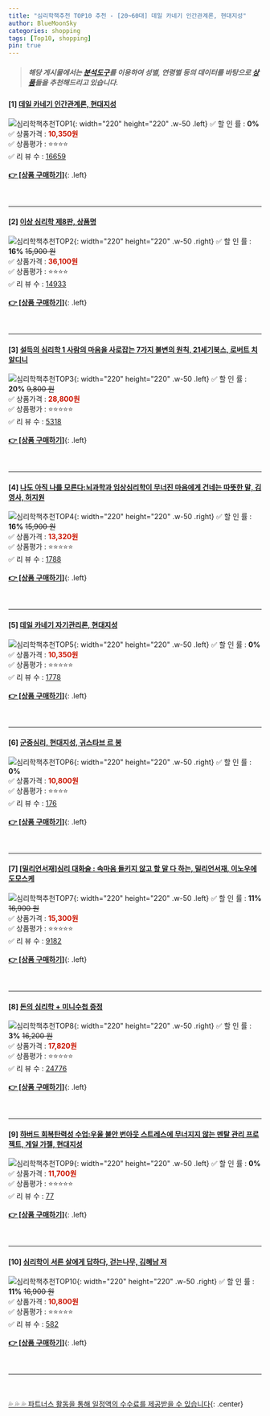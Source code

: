 ```yaml
---
title: "심리학책추천 TOP10 추천 - [20~60대] 데일 카네기 인간관계론, 현대지성"
author: BlueMoonSky
categories: shopping
tags: [Top10, shopping]
pin: true
---
```


> ##### 해당 게시물에서는 [**분석도구**](https://itemscout.io/)를 이용하여 **성별**, **연령별** 등의 데이터를 바탕으로 [**상품**](https://link.coupang.com/a/baae76)들을 추천해드리고 있습니다.

#### [1] [데일 카네기 인간관계론, 현대지성](https://link.coupang.com/re/AFFSDP?lptag=AF5964186&subid=bluemoonsky6999&pageKey=307022149&traceid=V0-153&itemId=968117422&vendorItemId=5403982815)
![심리학책추천TOP1](https://thumbnail7.coupangcdn.com/thumbnails/remote/230x230ex/image/retail/images/3295499669579854-1b9afd28-ebf6-4ee2-95d2-87e99a1c157c.jpg){: width="220" height="220" .w-50 .left}
✅ 할 인 률 : **0%** <br>
✅ 상품가격 : <span style="color:#cb1400"> **10,350원** </span><br>
✅ 상품평가 : ⭐⭐⭐⭐<br>
✅ 리 뷰 수 : [16659](https://link.coupang.com/re/AFFSDP?lptag=AF5964186&subid=bluemoonsky6999&pageKey=307022149&traceid=V0-153&itemId=968117422&vendorItemId=5403982815)<br>
<br>
[**👉  [상품 구매하기]**](https://link.coupang.com/re/AFFSDP?lptag=AF5964186&subid=bluemoonsky6999&pageKey=307022149&traceid=V0-153&itemId=968117422&vendorItemId=5403982815){: .left}
<br>
<br>
<br>

***

#### [2] [이상 심리학 제8판, 상품명](https://link.coupang.com/re/AFFSDP?lptag=AF5964186&subid=bluemoonsky6999&pageKey=6464456336&traceid=V0-153&itemId=14083488352&vendorItemId=81330712505)
![심리학책추천TOP2](https://thumbnail8.coupangcdn.com/thumbnails/remote/230x230ex/image/vendor_inventory/cf6c/d41f511176768d8557c9227e7cf8b6486741c121356efba2f311632222e8.jpg){: width="220" height="220" .w-50 .right}
✅ 할 인 률 : **16%** ~~<del class="base-price"> 15,900  </del>원~~<br>
✅ 상품가격 : <span style="color:#cb1400"> **36,100원** </span><br>
✅ 상품평가 : ⭐⭐⭐⭐<br>
✅ 리 뷰 수 : [14933](https://link.coupang.com/re/AFFSDP?lptag=AF5964186&subid=bluemoonsky6999&pageKey=6464456336&traceid=V0-153&itemId=14083488352&vendorItemId=81330712505)<br>
<br>
[**👉  [상품 구매하기]**](https://link.coupang.com/re/AFFSDP?lptag=AF5964186&subid=bluemoonsky6999&pageKey=6464456336&traceid=V0-153&itemId=14083488352&vendorItemId=81330712505){: .left}
<br>
<br>
<br>

***

#### [3] [설득의 심리학 1 사람의 마음을 사로잡는 7가지 불변의 원칙, 21세기북스, 로버트 치알디니](https://link.coupang.com/re/AFFSDP?lptag=AF5964186&subid=bluemoonsky6999&pageKey=7292013243&traceid=V0-153&itemId=18640069956&vendorItemId=85775198214)
![심리학책추천TOP3](https://thumbnail7.coupangcdn.com/thumbnails/remote/230x230ex/image/retail/images/2023/04/25/10/3/274d05ea-e759-4585-abdf-aefe16166093.jpg){: width="220" height="220" .w-50 .left}
✅ 할 인 률 : **20%** ~~<del class="base-price"> 9,800  </del>원~~<br>
✅ 상품가격 : <span style="color:#cb1400"> **28,800원** </span><br>
✅ 상품평가 : ⭐⭐⭐⭐⭐<br>
✅ 리 뷰 수 : [5318](https://link.coupang.com/re/AFFSDP?lptag=AF5964186&subid=bluemoonsky6999&pageKey=7292013243&traceid=V0-153&itemId=18640069956&vendorItemId=85775198214)<br>
<br>
[**👉  [상품 구매하기]**](https://link.coupang.com/re/AFFSDP?lptag=AF5964186&subid=bluemoonsky6999&pageKey=7292013243&traceid=V0-153&itemId=18640069956&vendorItemId=85775198214){: .left}
<br>
<br>
<br>

***

#### [4] [나도 아직 나를 모른다:뇌과학과 임상심리학이 무너진 마음에게 건네는 따뜻한 말, 김영사, 허지원](https://link.coupang.com/re/AFFSDP?lptag=AF5964186&subid=bluemoonsky6999&pageKey=4326535771&traceid=V0-153&itemId=5043215362&vendorItemId=72352939840)
![심리학책추천TOP4](https://thumbnail8.coupangcdn.com/thumbnails/remote/230x230ex/image/vendor_inventory/036b/b8d721a129a3c3e975d78db4d524c9c021aba8fbf62ebb41c57a5d6e55e6.jpg){: width="220" height="220" .w-50 .right}
✅ 할 인 률 : **16%** ~~<del class="base-price"> 15,900  </del>원~~<br>
✅ 상품가격 : <span style="color:#cb1400"> **13,320원** </span><br>
✅ 상품평가 : ⭐⭐⭐⭐⭐<br>
✅ 리 뷰 수 : [1788](https://link.coupang.com/re/AFFSDP?lptag=AF5964186&subid=bluemoonsky6999&pageKey=4326535771&traceid=V0-153&itemId=5043215362&vendorItemId=72352939840)<br>
<br>
[**👉  [상품 구매하기]**](https://link.coupang.com/re/AFFSDP?lptag=AF5964186&subid=bluemoonsky6999&pageKey=4326535771&traceid=V0-153&itemId=5043215362&vendorItemId=72352939840){: .left}
<br>
<br>
<br>

***

#### [5] [데일 카네기 자기관리론, 현대지성](https://link.coupang.com/re/AFFSDP?lptag=AF5964186&subid=bluemoonsky6999&pageKey=4751341406&traceid=V0-153&itemId=6046651232&vendorItemId=73343982175)
![심리학책추천TOP5](https://thumbnail10.coupangcdn.com/thumbnails/remote/230x230ex/image/retail/images/2021/01/07/14/3/ed27846d-b144-4d04-80b9-784e42e0388b.jpg){: width="220" height="220" .w-50 .left}
✅ 할 인 률 : **0%** <br>
✅ 상품가격 : <span style="color:#cb1400"> **10,350원** </span><br>
✅ 상품평가 : ⭐⭐⭐⭐⭐<br>
✅ 리 뷰 수 : [1778](https://link.coupang.com/re/AFFSDP?lptag=AF5964186&subid=bluemoonsky6999&pageKey=4751341406&traceid=V0-153&itemId=6046651232&vendorItemId=73343982175)<br>
<br>
[**👉  [상품 구매하기]**](https://link.coupang.com/re/AFFSDP?lptag=AF5964186&subid=bluemoonsky6999&pageKey=4751341406&traceid=V0-153&itemId=6046651232&vendorItemId=73343982175){: .left}
<br>
<br>
<br>

***

#### [6] [군중심리, 현대지성, 귀스타브 르 봉](https://link.coupang.com/re/AFFSDP?lptag=AF5964186&subid=bluemoonsky6999&pageKey=6113338224&traceid=V0-153&itemId=11536355110&vendorItemId=78811413910)
![심리학책추천TOP6](https://thumbnail6.coupangcdn.com/thumbnails/remote/230x230ex/image/retail/images/2021/10/08/13/0/c9c367c8-b29d-474d-a0a2-fd1b4c2c370f.jpg){: width="220" height="220" .w-50 .right}
✅ 할 인 률 : **0%** <br>
✅ 상품가격 : <span style="color:#cb1400"> **10,800원** </span><br>
✅ 상품평가 : ⭐⭐⭐⭐<br>
✅ 리 뷰 수 : [176](https://link.coupang.com/re/AFFSDP?lptag=AF5964186&subid=bluemoonsky6999&pageKey=6113338224&traceid=V0-153&itemId=11536355110&vendorItemId=78811413910)<br>
<br>
[**👉  [상품 구매하기]**](https://link.coupang.com/re/AFFSDP?lptag=AF5964186&subid=bluemoonsky6999&pageKey=6113338224&traceid=V0-153&itemId=11536355110&vendorItemId=78811413910){: .left}
<br>
<br>
<br>

***

#### [7] [[밀리언서재]심리 대화술 : 속마음 들키지 않고 할 말 다 하는, 밀리언서재, 이노우에 도모스케](https://link.coupang.com/re/AFFSDP?lptag=AF5964186&subid=bluemoonsky6999&pageKey=7536680542&traceid=V0-153&itemId=19802210910&vendorItemId=86904537347)
![심리학책추천TOP7](https://thumbnail6.coupangcdn.com/thumbnails/remote/230x230ex/image/retail-product-api/A00077021/200353508/216725795/main/9791191777369_L.jpg){: width="220" height="220" .w-50 .left}
✅ 할 인 률 : **11%** ~~<del class="base-price"> 16,900  </del>원~~<br>
✅ 상품가격 : <span style="color:#cb1400"> **15,300원** </span><br>
✅ 상품평가 : ⭐⭐⭐⭐⭐<br>
✅ 리 뷰 수 : [9182](https://link.coupang.com/re/AFFSDP?lptag=AF5964186&subid=bluemoonsky6999&pageKey=7536680542&traceid=V0-153&itemId=19802210910&vendorItemId=86904537347)<br>
<br>
[**👉  [상품 구매하기]**](https://link.coupang.com/re/AFFSDP?lptag=AF5964186&subid=bluemoonsky6999&pageKey=7536680542&traceid=V0-153&itemId=19802210910&vendorItemId=86904537347){: .left}
<br>
<br>
<br>

***

#### [8] [돈의 심리학 + 미니수첩 증정](https://link.coupang.com/re/AFFSDP?lptag=AF5964186&subid=bluemoonsky6999&pageKey=6250978506&traceid=V0-153&itemId=12671077997&vendorItemId=85792636278)
![심리학책추천TOP8](https://thumbnail8.coupangcdn.com/thumbnails/remote/230x230ex/image/vendor_inventory/c60f/7600c8479fe7222a65e13afbf75c6b50d87b920264419077347b8bd29400.jpg){: width="220" height="220" .w-50 .right}
✅ 할 인 률 : **3%** ~~<del class="base-price"> 16,200  </del>원~~<br>
✅ 상품가격 : <span style="color:#cb1400"> **17,820원** </span><br>
✅ 상품평가 : ⭐⭐⭐⭐⭐<br>
✅ 리 뷰 수 : [24776](https://link.coupang.com/re/AFFSDP?lptag=AF5964186&subid=bluemoonsky6999&pageKey=6250978506&traceid=V0-153&itemId=12671077997&vendorItemId=85792636278)<br>
<br>
[**👉  [상품 구매하기]**](https://link.coupang.com/re/AFFSDP?lptag=AF5964186&subid=bluemoonsky6999&pageKey=6250978506&traceid=V0-153&itemId=12671077997&vendorItemId=85792636278){: .left}
<br>
<br>
<br>

***

#### [9] [하버드 회복탄력성 수업:우울 불안 번아웃 스트레스에 무너지지 않는 멘탈 관리 프로젝트, 게일 가젤, 현대지성](https://link.coupang.com/re/AFFSDP?lptag=AF5964186&subid=bluemoonsky6999&pageKey=5568678750&traceid=V0-153&itemId=8860778005&vendorItemId=76200330068)
![심리학책추천TOP9](https://thumbnail6.coupangcdn.com/thumbnails/remote/230x230ex/image/retail/images/7895838449525321-23f1bdd0-9744-44f3-9e3e-957a986ef153.png){: width="220" height="220" .w-50 .left}
✅ 할 인 률 : **0%** <br>
✅ 상품가격 : <span style="color:#cb1400"> **11,700원** </span><br>
✅ 상품평가 : ⭐⭐⭐⭐⭐<br>
✅ 리 뷰 수 : [77](https://link.coupang.com/re/AFFSDP?lptag=AF5964186&subid=bluemoonsky6999&pageKey=5568678750&traceid=V0-153&itemId=8860778005&vendorItemId=76200330068)<br>
<br>
[**👉  [상품 구매하기]**](https://link.coupang.com/re/AFFSDP?lptag=AF5964186&subid=bluemoonsky6999&pageKey=5568678750&traceid=V0-153&itemId=8860778005&vendorItemId=76200330068){: .left}
<br>
<br>
<br>

***

#### [10] [심리학이 서른 살에게 답하다, 걷는나무, 김혜남 저](https://link.coupang.com/re/AFFSDP?lptag=AF5964186&subid=bluemoonsky6999&pageKey=69299082&traceid=V0-153&itemId=231997987&vendorItemId=3566231569)
![심리학책추천TOP10](https://thumbnail6.coupangcdn.com/thumbnails/remote/230x230ex/image/retail/images/2018/03/09/17/8/90d54eba-45f3-4f2d-a734-8b3b4e85b85f.jpg){: width="220" height="220" .w-50 .right}
✅ 할 인 률 : **11%** ~~<del class="base-price"> 16,900  </del>원~~<br>
✅ 상품가격 : <span style="color:#cb1400"> **10,800원** </span><br>
✅ 상품평가 : ⭐⭐⭐⭐⭐<br>
✅ 리 뷰 수 : [582](https://link.coupang.com/re/AFFSDP?lptag=AF5964186&subid=bluemoonsky6999&pageKey=69299082&traceid=V0-153&itemId=231997987&vendorItemId=3566231569)<br>
<br>
[**👉  [상품 구매하기]**](https://link.coupang.com/re/AFFSDP?lptag=AF5964186&subid=bluemoonsky6999&pageKey=69299082&traceid=V0-153&itemId=231997987&vendorItemId=3566231569){: .left}
<br>
<br>
<br>

***
<br><br>[💦 💦 💦 파트너스 활동을 통해 일정액의 수수료를 제공받을 수 있습니다](https://link.coupang.com/a/baae76){: .center}